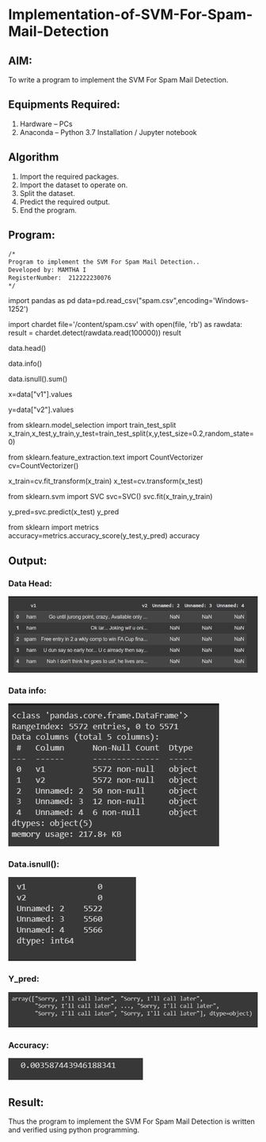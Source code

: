 # Implementation-of-SVM-For-Spam-Mail-Detection

## AIM:
To write a program to implement the SVM For Spam Mail Detection.

## Equipments Required:
1. Hardware – PCs
2. Anaconda – Python 3.7 Installation / Jupyter notebook

## Algorithm
1. Import the required packages.
2. Import the dataset to operate on.
3. Split the dataset.
4. Predict the required output.
5. End the program.

## Program:
```
/*
Program to implement the SVM For Spam Mail Detection..
Developed by: MAMTHA I
RegisterNumber:  212222230076
*/
```
import pandas as pd
data=pd.read_csv("spam.csv",encoding='Windows-1252')

import chardet
file='/content/spam.csv'
with open(file, 'rb') as rawdata:
  result = chardet.detect(rawdata.read(100000))
result

data.head()

data.info()

data.isnull().sum()

x=data["v1"].values


y=data["v2"].values

from sklearn.model_selection import train_test_split
x_train,x_test,y_train,y_test=train_test_split(x,y,test_size=0.2,random_state=0)


from sklearn.feature_extraction.text import CountVectorizer 
cv=CountVectorizer()

x_train=cv.fit_transform(x_train)
x_test=cv.transform(x_test)

from sklearn.svm import SVC
svc=SVC()
svc.fit(x_train,y_train)

y_pred=svc.predict(x_test)
y_pred

from sklearn import metrics
accuracy=metrics.accuracy_score(y_test,y_pred)
accuracy


## Output:
### Data Head:
![MODEL](./out2.png)
### Data info:
![MODEL](./out3.png)
### Data.isnull():
![MODEL](./out4.png)
### Y_pred:
![MODEL](./out6.png)
### Accuracy:
![MODEL](./out7.png)



## Result:
Thus the program to implement the SVM For Spam Mail Detection is written and verified using python programming.
